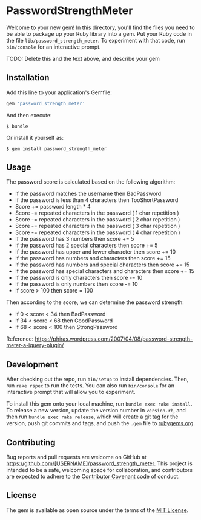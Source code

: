 # PasswordStrengthMeter

Welcome to your new gem! In this directory, you'll find the files you need to be able to package up your Ruby library into a gem. Put your Ruby code in the file `lib/password_strength_meter`. To experiment with that code, run `bin/console` for an interactive prompt.

TODO: Delete this and the text above, and describe your gem

## Installation

Add this line to your application's Gemfile:

```ruby
gem 'password_strength_meter'
```

And then execute:

    $ bundle

Or install it yourself as:

    $ gem install password_strength_meter

## Usage

The password score is calculated based on the following algorithm:
  * If the password matches the username then BadPassword
  * If the password is less than 4 characters then TooShortPassword
  * Score += password length * 4
  * Score -= repeated characters in the password ( 1 char repetition )
  * Score -= repeated characters in the password ( 2 char repetition )
  * Score -= repeated characters in the password ( 3 char repetition )
  * Score -= repeated characters in the password ( 4 char repetition )
  * If the password has 3 numbers then score += 5
  * If the password has 2 special characters then score += 5
  * If the password has upper and lower character then score += 10
  * If the password has numbers and characters then score += 15
  * If the password has numbers and special characters then score += 15
  * If the password has special characters and characters then score += 15
  * If the password is only characters then score -= 10
  * If the password is only numbers then score -= 10
  * If score > 100 then score = 100

Then according to the score, we can determine the password strength:
  * If 0 < score < 34 then BadPassword
  * If 34 < score < 68 then GoodPassword
  * If 68 < score < 100 then StrongPassword

Reference: https://phiras.wordpress.com/2007/04/08/password-strength-meter-a-jquery-plugin/
## Development

After checking out the repo, run `bin/setup` to install dependencies. Then, run `rake rspec` to run the tests. You can also run `bin/console` for an interactive prompt that will allow you to experiment.

To install this gem onto your local machine, run `bundle exec rake install`. To release a new version, update the version number in `version.rb`, and then run `bundle exec rake release`, which will create a git tag for the version, push git commits and tags, and push the `.gem` file to [rubygems.org](https://rubygems.org).

## Contributing

Bug reports and pull requests are welcome on GitHub at https://github.com/[USERNAME]/password_strength_meter. This project is intended to be a safe, welcoming space for collaboration, and contributors are expected to adhere to the [Contributor Covenant](contributor-covenant.org) code of conduct.


## License

The gem is available as open source under the terms of the [MIT License](http://opensource.org/licenses/MIT).

